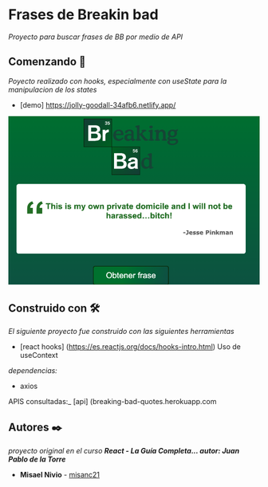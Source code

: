 # Frases de Breakin bad
_Proyecto para buscar frases de BB por medio de API_ 

## Comenzando 🚀
_Poyecto realizado con hooks, especialmente con useState  para la manipulacion de los states_ 

* [demo] https://jolly-goodall-34afb6.netlify.app/

![myimage-alt-tag](/imgdemo.png)

## Construido con 🛠️
_El siguiente proyecto fue construido con las siguientes herramientas_
* [react hooks] (https://es.reactjs.org/docs/hooks-intro.html) Uso de useContext

_dependencias:_
* axios

APIS consultadas:_
[api] (breaking-bad-quotes.herokuapp.com

## Autores ✒️


_proyecto original en el curso **React - La Guía Completa... autor: Juan Pablo de la Torre**_

* **Misael Nivio**  - [misanc21](https://github.com/misanc21)
